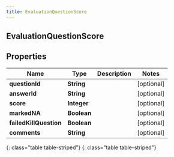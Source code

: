 ```yaml
---
title: EvaluationQuestionScore
---
```

## EvaluationQuestionScore


## Properties

| Name | Type | Description | Notes |
| ------------ | ------------- | ------------- | ------------- |
| **questionId** | **String** |  |  [optional] |
| **answerId** | **String** |  |  [optional] |
| **score** | **Integer** |  |  [optional] |
| **markedNA** | **Boolean** |  |  [optional] |
| **failedKillQuestion** | **Boolean** |  |  [optional] |
| **comments** | **String** |  |  [optional] |
{: class="table table-striped"}
{: class="table table-striped"}


